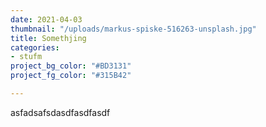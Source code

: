 ```yaml
---
date: 2021-04-03
thumbnail: "/uploads/markus-spiske-516263-unsplash.jpg"
title: Somethjing
categories:
- stufm
project_bg_color: "#BD3131"
project_fg_color: "#315B42"

---
```

asfadsafsdasdfasdfasdf